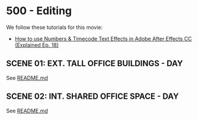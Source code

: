 # 500 - Editing

We follow these tutorials for this movie:

- [How to use Numbers & Timecode Text Effects in Adobe After Effects CC (Explained Ep. 18)](https://www.youtube.com/watch?v=ii-SAyio1_w)

## SCENE 01: EXT. TALL OFFICE BUILDINGS - DAY

See [README.md](./100/README.md)

## SCENE 02: INT. SHARED OFFICE SPACE - DAY

See [README.md](./200/README.md)